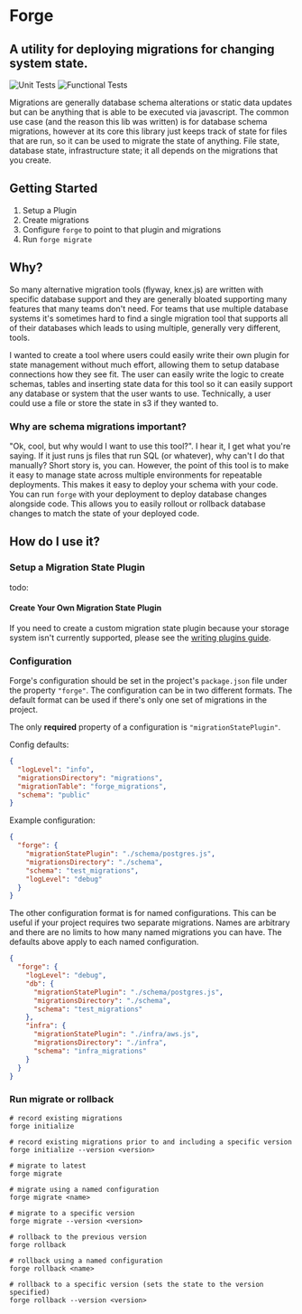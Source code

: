 # Forge
A utility for deploying migrations for changing system state. 
---

![Unit Tests](https://github.com/beardyman/forge/actions/workflows/unit-tests.yml/badge.svg)
![Functional Tests](https://github.com/beardyman/forge/actions/workflows/func-tests.yml/badge.svg)


Migrations are generally database schema alterations or static data updates but can be anything that 
is able to be executed via javascript. The common use case (and the reason this lib was written) is for database
schema migrations, however at its core this library just keeps track of state for files that are run, so it can be 
used to migrate the state of anything. File state, database state, infrastructure state; it all depends on the 
migrations that you create.

## Getting Started
1. Setup a Plugin
2. Create migrations
3. Configure `forge` to point to that plugin and migrations
4. Run `forge migrate`

## Why?
So many alternative migration tools (flyway, knex.js) are written with specific database support and they 
are generally bloated supporting many features that many teams don't need. For teams that use multiple 
database systems it's sometimes hard to find a single migration tool that supports all of their databases which
leads to using multiple, generally very different, tools.

I wanted to create a tool where users could easily write their own plugin for state management without much effort, 
allowing them to setup database connections how they see fit. The user can easily write the logic to create 
schemas, tables and inserting state data for this tool so it can easily support any database or system that the user
wants to use.  Technically, a user could use a file or store the state in s3 if they wanted to.

### Why are schema migrations important?
"Ok, cool, but why would I want to use this tool?".  I hear it, I get what you're saying. If it just runs js files that
run SQL (or whatever), why can't I do that manually?  Short story is, you can. However, the point of this tool is 
to make it easy to manage state across multiple environments for repeatable deployments. This makes it easy to 
deploy your schema with your code.  You can run `forge` with your deployment to deploy database changes alongside code.
This allows you to easily rollout or rollback database changes to match the state of your deployed code.

## How do I use it?
### Setup a Migration State Plugin
todo: 

#### Create Your Own Migration State Plugin
If you need to create a custom migration state plugin because your storage system isn't currently supported, 
please see the [writing plugins guide](tutorials/writing-plugins.md).

### Configuration
Forge's configuration should be set in the project's `package.json` file under the property `"forge"`. The configuration can be in two different formats.
The default format can be used if there's only one set of migrations in the project.

The only **required** property of a configuration is `"migrationStatePlugin"`.

Config defaults:
```json 
{
  "logLevel": "info",
  "migrationsDirectory": "migrations",
  "migrationTable": "forge_migrations",
  "schema": "public"
}
```

Example configuration: 
```json
{
  "forge": {
    "migrationStatePlugin": "./schema/postgres.js",
    "migrationsDirectory": "./schema",
    "schema": "test_migrations",
    "logLevel": "debug"
  }
}
```

The other configuration format is for named configurations.  This can be useful if your project requires two separate migrations.  Names are arbitrary 
and there are no limits to how many named migrations you can have.  The defaults above apply to each named configuration.
```json
{
  "forge": {
    "logLevel": "debug",
    "db": {
      "migrationStatePlugin": "./schema/postgres.js",
      "migrationsDirectory": "./schema",
      "schema": "test_migrations"
    },
    "infra": {
      "migrationStatePlugin": "./infra/aws.js",
      "migrationsDirectory": "./infra",
      "schema": "infra_migrations"
    }
  }
}
```

### Run migrate or rollback
```shell
# record existing migrations
forge initialize

# record existing migrations prior to and including a specific version
forge initialize --version <version>

# migrate to latest
forge migrate

# migrate using a named configuration
forge migrate <name>

# migrate to a specific version
forge migrate --version <version>

# rollback to the previous version
forge rollback

# rollback using a named configuration
forge rollback <name>

# rollback to a specific version (sets the state to the version specified)
forge rollback --version <version>
```
